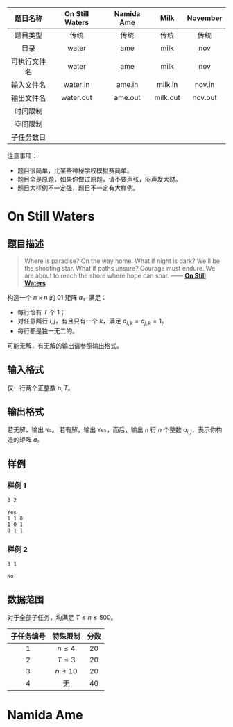 
|  题目名称  | On Still Waters | Namida Ame |   Milk   | November |
| :----: | :-------------: | :--------: | :------: | :------: |
|  题目类型  |       传统        |     传统     |    传统    |    传统    |
|   目录   |      water      |    ame     |   milk   |   nov    |
| 可执行文件名 |      water      |    ame     |   milk   |   nov    |
| 输入文件名  |    water.in     |   ame.in   | milk.in  |  nov.in  |
| 输出文件名  |    water.out    |  ame.out   | milk.out | nov.out  |
|  时间限制  |                 |            |          |          |
|  空间限制  |                 |            |          |          |
| 子任务数目  |                 |            |          |          |
注意事项：
- 题目很简单，比某些神秘学校模拟赛简单。
- 题目全是原题，如果你做过原题，请不要声张，闷声发大财。
- 题目大样例不一定强，题目不一定有大样例。
<div style="page-break-after:always"></div>

# On Still Waters
## 题目描述
>Where is paradise? On the way home.
>What if night is dark? We'll be the shooting star.
>What if paths unsure? Courage must endure.
>We are about to reach the shore where hope can soar.
>—— [**On Still Waters**](https://www.bilibili.com/video/BV1d5kAYEEZr/?spm_id_from=333.337.search-card.all.click)

构造一个 $n\times n$ 的 $01$ 矩阵 $a$，满足：
- 每行恰有 $T$ 个 $1$；
- 对任意两行 $i,j$，有且只有一个 $k$，满足 $a_{i,k}=a_{j,k}=1$。
- 每行都是独一无二的。

可能无解，有无解的输出请参照输出格式。

## 输入格式
仅一行两个正整数 $n,T$。

## 输出格式
若无解，输出 `No`。
若有解，输出 `Yes`，而后，输出 $n$ 行 $n$ 个整数 $a_{i,j}$，表示你构造的矩阵 $a$。

## 样例
### 样例 1
```
3 2
```
```
Yes
1 1 0
1 0 1
0 1 1
```
### 样例 2
```
3 1
```
```
No
```
## 数据范围
对于全部子任务，均满足 $T\le n\le 500$。

| 子任务编号 |   特殊限制    |  分数  |
| :---: | :-------: | :--: |
|   1   | $n\le 4$  | $20$ |
|   2   | $T\le 3$  | $20$ |
|   3   | $n\le 10$ | $20$ |
|   4   |     无     | $40$ |
# Namida Ame
>